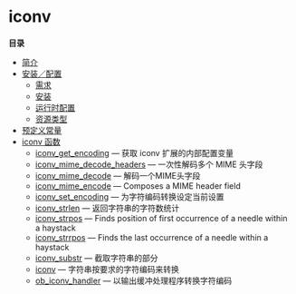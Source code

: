 iconv
=====

**目录**

-   [简介](/intro/iconv.html)
-   [安装／配置](/iconv/setup.html)
    -   [需求](/iconv/setup.html#需求)
    -   [安装](/iconv/setup.html#安装)
    -   [运行时配置](/iconv/setup.html#运行时配置)
    -   [资源类型](/iconv/setup.html#资源类型)
-   [预定义常量](/iconv/constants.html)
-   [iconv 函数](/ref/iconv.html)
    -   [iconv\_get\_encoding](/ref/iconv.html#iconv_get_encoding) —
        获取 iconv 扩展的内部配置变量
    -   [iconv\_mime\_decode\_headers](/ref/iconv.html#iconv_mime_decode_headers)
        — 一次性解码多个 MIME 头字段
    -   [iconv\_mime\_decode](/ref/iconv.html#iconv_mime_decode) —
        解码一个MIME头字段
    -   [iconv\_mime\_encode](/ref/iconv.html#iconv_mime_encode) —
        Composes a MIME header field
    -   [iconv\_set\_encoding](/ref/iconv.html#iconv_set_encoding) —
        为字符编码转换设定当前设置
    -   [iconv\_strlen](/ref/iconv.html#iconv_strlen) —
        返回字符串的字符数统计
    -   [iconv\_strpos](/ref/iconv.html#iconv_strpos) — Finds position
        of first occurrence of a needle within a haystack
    -   [iconv\_strrpos](/ref/iconv.html#iconv_strrpos) — Finds the last
        occurrence of a needle within a haystack
    -   [iconv\_substr](/ref/iconv.html#iconv_substr) — 截取字符串的部分
    -   [iconv](/ref/iconv.html#iconv) — 字符串按要求的字符编码来转换
    -   [ob\_iconv\_handler](/ref/iconv.html#ob_iconv_handler) —
        以输出缓冲处理程序转换字符编码
